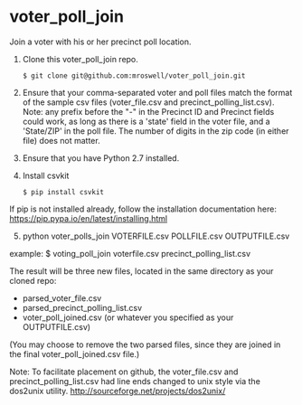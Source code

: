 voter_poll_join
=================

Join a voter with his or her precinct poll location.



1. Clone this voter_poll_join repo.
   ```
   $ git clone git@github.com:mroswell/voter_poll_join.git
   ```

2. Ensure that your comma-separated voter and poll files match the format of the sample csv files (voter_file.csv and precinct_polling_list.csv). Note: any prefix before the "-" in the Precinct ID and Precinct fields could work, as long as there is a 'state' field in the voter file, and a 'State/ZIP' in the poll file. The number of digits in the zip code (in either file) does not matter.

3. Ensure that you have Python 2.7 installed.

4. Install csvkit
   ```
   $ pip install csvkit
   ```
If pip is not installed already, follow the installation documentation here:
https://pip.pypa.io/en/latest/installing.html


5. python voter_polls_join VOTERFILE.csv POLLFILE.csv OUTPUTFILE.csv

example:
$ voting_poll_join voterfile.csv precinct_polling_list.csv

The result will be three new files, located in the same directory as your cloned repo:
 - parsed_voter_file.csv
 - parsed_precinct_polling_list.csv
 - voter_poll_joined.csv (or whatever you specified as your OUTPUTFILE.csv)

(You may choose to remove the two parsed files, since they are joined in the final voter_poll_joined.csv file.)


Note: To facilitate placement on github, the voter_file.csv and precinct_polling_list.csv had line ends changed to unix style via the dos2unix utility.
http://sourceforge.net/projects/dos2unix/

